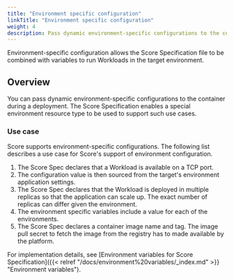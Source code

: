 ```yaml
---
title: "Environment specific configuration"
linkTitle: "Environment specific configuration"
weight: 4
description: Pass dynamic environment-specific configurations to the container during a deployment.
---
```


Environment-specific configuration allows the Score Specification file to be combined with variables to run Workloads in the target environment.

## Overview

You can pass dynamic environment-specific configurations to the container during a deployment. The Score Specification enables a special environment resource type to be used to support such use cases.

### Use case

Score supports environment-specific configurations. The following list describes a use case for Score's support of environment configuration.

1. The Score Spec declares that a Workload is available on a TCP port.
1. The configuration value is then sourced from the target's environment application settings.
1. The Score Spec declares that the Workload is deployed in multiple replicas so that the application can scale up. The exact number of replicas can differ given the environment.
1. The environment specific variables include a value for each of the environments.
1. The Score Spec declares a container image name and tag. The image pull secret to fetch the image from the registry has to made available by the platform.

For implementation details, see [Environment variables for Score Specification]({{< relref "/docs/environment%20variables/_index.md" >}} "Environment variables").
